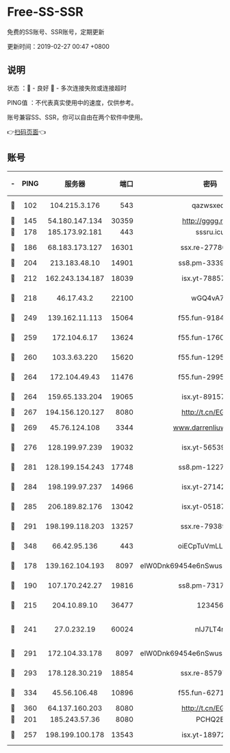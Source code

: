 # Free-SS-SSR

免费的SS账号、SSR账号，定期更新

更新时间：2019-02-27 00:47 +0800

## 说明

状态     ：🙂 - 良好 🙁 - 多次连接失败或连接超时

PING值   ：不代表真实使用中的速度，仅供参考。

账号兼容SS、SSR，你可以自由在两个软件中使用。

👉[扫码页面](https://liesauer.github.io/free-ss-ssr.github.io/)👈

## 账号

|-|PING|服务器|端口|密码|加密方式|区域|
|:----:|:----:|:-----:|-----:|:----:|:----:|:----:|
|🙂|102|104.215.3.176|543|qazwsxedc|aes-256-gcm|JP|
|🙂|145|54.180.147.134|30359|http://gggg.rocks|chacha20|KR|
|🙂|178|185.173.92.181|443|sssru.icu|rc4-md5|RU|
|🙂|186|68.183.173.127|16301|ssx.re-27780597|aes-256-cfb|US|
|🙂|204|213.183.48.10|14901|ss8.pm-33399389|rc4-md5|RU|
|🙂|212|162.243.134.187|18039|isx.yt-78857409|aes-256-cfb|US|
|🙂|218|46.17.43.2|22100|wGQ4vA7D|aes-256-gcm|RU|
|🙂|249|139.162.11.113|15064|f55.fun-91846921|aes-256-cfb|SG|
|🙂|259|172.104.6.17|13624|f55.fun-17607418|aes-256-cfb|US|
|🙂|260|103.3.63.220|15620|f55.fun-12950229|aes-256-cfb|SG|
|🙂|264|172.104.49.43|11476|f55.fun-29951648|aes-256-cfb|SG|
|🙂|264|159.65.133.204|19065|isx.yt-89157560|aes-256-cfb|SG|
|🙂|267|194.156.120.127|8080|http://t.cn/EGJIyrl|rc4-md5|RU|
|🙂|269|45.76.124.108|3344|www.darrenliuwei.com|aes-256-cfb|AU|
|🙂|276|128.199.97.239|19032|isx.yt-56539543|aes-256-cfb|SG|
|🙂|281|128.199.154.243|17748|ss8.pm-12277718|aes-256-cfb|SG|
|🙂|284|198.199.97.237|14966|isx.yt-27142882|aes-256-cfb|US|
|🙂|285|206.189.82.176|13042|isx.yt-05187143|aes-256-cfb|SG|
|🙂|291|198.199.118.203|13257|ssx.re-79389209|aes-256-cfb|US|
|🙂|348|66.42.95.136|443|oiECpTuVmLLxk4Ts|aes-256-cfb|US|
|🙂|178|139.162.104.193|8097|eIW0Dnk69454e6nSwuspv9DmS201tQ0D|aes-256-cfb|JP|
|🙂|190|107.170.242.27|19816|ss8.pm-73178882|aes-256-cfb|US|
|🙂|215|204.10.89.10|36477|123456|aes-256-cfb|US|
|🙂|241|27.0.232.19|60024|nIJ7LT4n|xchacha20-ietf-poly1305|HK|
|🙂|291|172.104.33.178|8097|eIW0Dnk69454e6nSwuspv9DmS201tQ0D|aes-256-cfb|SG|
|🙂|293|178.128.30.219|18854|ssx.re-85797399|aes-256-cfb|SG|
|🙂|334|45.56.106.48|10896|f55.fun-62719865|aes-256-cfb|US|
|🙂|360|64.137.160.203|8080|http://t.cn/EGJIyrl|rc4-md5|CA|
|🙁|201|185.243.57.36|8080|PCHQ2E|rc4-md5|US|
|🙁|257|198.199.100.178|13543|isx.yt-18972855|aes-256-cfb|US|
